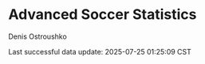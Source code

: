 # Advanced Soccer Statistics
Denis Ostroushko

<!-- gfm -->

Last successful data update: 2025-07-25 01:25:09 CST
